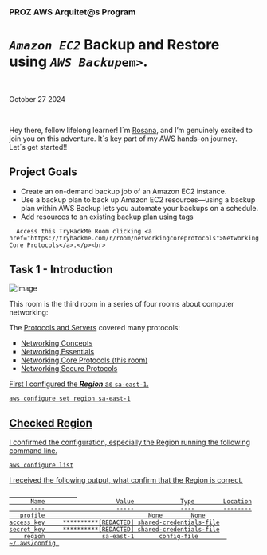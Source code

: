 <h3>PROZ AWS Arquitet@s Program</h3>
<h1><code><em>Amazon EC2</em></code> Backup and Restore using <code><em>AWS Backup</em>em></code>.</h1><br>
<p>October 27 2024<br></p><br>

<p>Hey there, fellow lifelong learner! I´m <a href="https://www.linkedin.com/in/rosanafssantos/">Rosana</a>, and I’m genuinely excited to join you on this adventure. It´s key part of my AWS hands-on journey.<br> Let´s get started!!<br>


<h2>Project Goals</h2>

<ul style="list-style-type:square">
    <li>Create an on-demand backup job of an Amazon EC2 instance.</li>
    <li>Use a backup plan to back up Amazon EC2 resources—using a backup plan within AWS Backup lets you automate your backups on a schedule.</li>
    <li>Add resources to an existing backup plan using tags</li>
</ul></p>

      
      Access this TryHackMe Room clicking <a href="https://tryhackme.com/r/room/networkingcoreprotocols">Networking Core Protocols</a>.</p><br>

<h2>Task 1 - Introduction</h2>

![image](https://github.com/user-attachments/assets/19fb744c-01c6-4568-a67d-37690c7d83f2)

<p>This room is the third room in a series of four rooms about computer networking:</p>

<p>The <a href="https://tryhackme.com/r/room/protocolsandservers"> Protocols and Servers</a> covered many protocols:<br>

<ul style="list-style-type:square">
    <li><a href="https://tryhackme.com/r/room/networkingconcepts">Networking Concepts</li>
    <li><a href="https://tryhackme.com/r/room/networkingessentials">Networking Essentials</li>
    <li>Networking Core Protocols (this room)</li>
    <li><a href="https://tryhackme.com/r/room/networkingsecureprotocols">Networking Secure Protocols</li>
</ul></p>

<p>First I configured the <strong><em>Region</em></strong> as <code>sa-east-1</code>.</p>
<pre><code>aws configure set region sa-east-1</code></pre>

<h2>Checked Region</h2>
<p>I confirmed the configuration, especially the Region running the following command line.</p>
<pre><code>aws configure list</code></pre>

<p>I received the following output, what confirm that the Region is correct.</p>
<pre><code>                   
      Name                    Value             Type        Location
      ----                    -----             ----        --------
   profile                <not set>             None        None
access_key     **********[REDACTED] shared-credentials-file
secret_key     **********[REDACTED] shared-credentials-file
    region                sa-east-1       config-file        ~/.aws/config </code></pre>
